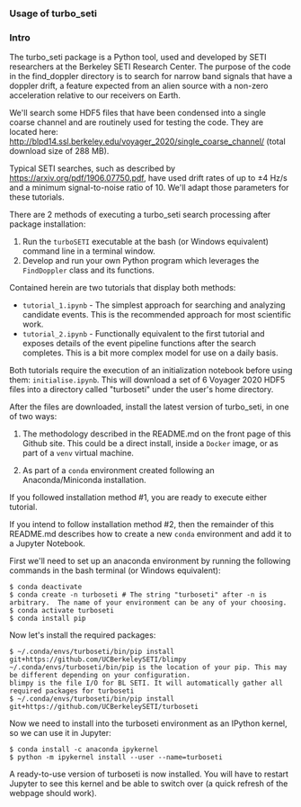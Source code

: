 ### Usage of turbo_seti ###

### Intro

The turbo_seti package is a Python tool, used and developed by SETI researchers at the Berkeley SETI Research Center. The purpose of the code in the find_doppler directory is to search for narrow band signals that have a doppler drift, a feature expected from an alien source with a non-zero acceleration relative to our receivers on Earth. 

We'll search some HDF5 files that have been condensed into a single coarse channel and are routinely used for testing the code. They are located here: http://blpd14.ssl.berkeley.edu/voyager_2020/single_coarse_channel/ (total download size of 288 MB).

Typical SETI searches, such as described by https://arxiv.org/pdf/1906.07750.pdf, have used drift rates of up to ±4 Hz/s and a minimum signal-to-noise ratio of 10. We'll adapt those parameters for these tutorials.

There are 2 methods of executing a turbo_seti search processing after package installation:
1) Run the ```turboSETI``` executable at the bash (or Windows equivalent) command line in a terminal window.
2) Develop and run your own Python program which leverages the ```FindDoppler``` class and its functions.

Contained herein are two tutorials that display both methods:
* ```tutorial_1.ipynb``` - The simplest approach for searching and analyzing candidate events.  This is the recommended approach for most scientific work.
* ```tutorial_2.ipynb``` - Functionally equivalent to the first tutorial and exposes details of the event pipeline functions after the search completes.  This is a bit more complex model for use on a daily basis.

Both tutorials require the execution of an initialization notebook before using them: ```initialise.ipynb```.  This will download a set of 6 Voyager 2020 HDF5 files into a directory called "turboseti" under the user's home directory.

After the files are downloaded, install the latest version of turbo_seti, in one of two ways:

1) The methodology described in the README.md on the front page of this Github site.  This could be a direct install, inside a ```Docker``` image, or as part of a ```venv``` virtual machine.

2) As part of a ```conda``` environment created following an Anaconda/Miniconda installation.

If you followed installation method #1, you are ready to execute either tutorial.

If you intend to follow installation method #2, then the remainder of this README.md describes how to create a new ```conda``` environment and add it to a Jupyter Notebook.

First we'll need to set up an anaconda environment by running the following commands in the bash terminal (or Windows equivalent):
```
$ conda deactivate
$ conda create -n turboseti # The string "turboseti" after -n is arbitrary.  The name of your environment can be any of your choosing.
$ conda activate turboseti
$ conda install pip
```

Now let's install the required packages:
```
$ ~/.conda/envs/turboseti/bin/pip install git+https://github.com/UCBerkeleySETI/blimpy
~/.conda/envs/turboseti/bin/pip is the location of your pip. This may be different depending on your configuration.
blimpy is the file I/O for BL SETI. It will automatically gather all required packages for turboseti
$ ~/.conda/envs/turboseti/bin/pip install git+https://github.com/UCBerkeleySETI/turboseti
```

Now we need to install into the turboseti environment as an IPython kernel, so we can use it in Jupyter:
```
$ conda install -c anaconda ipykernel
$ python -m ipykernel install --user --name=turboseti
```
A ready-to-use version of turboseti is now installed. You will have to restart Jupyter to see this kernel and be able to switch over (a quick refresh of the webpage should work).
